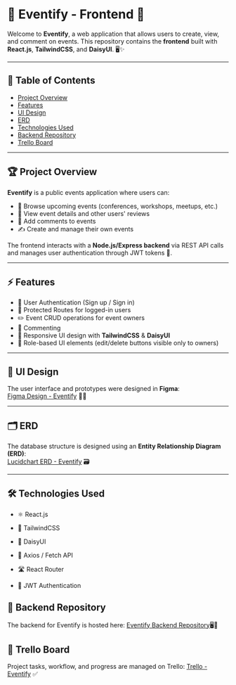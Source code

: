 # 🎉 Eventify - Frontend 🚀

Welcome to **Eventify**, a web application that allows users to create, view, and comment on events. This repository contains the **frontend** built with **React.js**, **TailwindCSS**, and **DaisyUI**. 🖥️✨

---

## 📑 Table of Contents

- [Project Overview](#project-overview)
- [Features](#features)
- [UI Design](#ui-design)
- [ERD](#erd)
- [Technologies Used](#technologies-used)
- [Backend Repository](#backend-repository)
- [Trello Board](#trello-board)

---

## 🏆 Project Overview

**Eventify** is a public events application where users can:

- 📅 Browse upcoming events (conferences, workshops, meetups, etc.)
- 👀 View event details and other users' reviews
- 💬 Add comments to events
- ✍️ Create and manage their own events

The frontend interacts with a **Node.js/Express backend** via REST API calls and manages user authentication through JWT tokens 🔐.

---

## ⚡ Features

- 🔑 User Authentication (Sign up / Sign in)
- 🚧 Protected Routes for logged-in users
- ✏️ Event CRUD operations for event owners
- 💬 Commenting
- 📱 Responsive UI design with **TailwindCSS** & **DaisyUI**
- 👤 Role-based UI elements (edit/delete buttons visible only to owners)

---

## 🎨 UI Design

The user interface and prototypes were designed in **Figma**:  
[Figma Design - Eventify](https://www.figma.com/design/HDUJrmDfUUQajtjL5LWPVb/Eventify?node-id=0-1&t=DW9h7oHu1iiwzYnb-1) 🎨✨

---

## 🗂️ ERD

The database structure is designed using an **Entity Relationship Diagram (ERD)**:  
[Lucidchart ERD - Eventify](https://lucid.app/lucidchart/379d47c6-d895-4992-9552-70e7e9bc5329/edit?viewport_loc=-919%2C-155%2C1771%2C820%2C0_0&invitationId=inv_d2ed1a55-5b86-41ac-b6f2-653264d3ab84) 🗃️

---

## 🛠️ Technologies Used

- ⚛️ React.js

- 🎨 TailwindCSS

- 🌟 DaisyUI

- 🔗 Axios / Fetch API

- 🛣️ React Router

- 🔐 JWT Authentication

## 🔗 Backend Repository

The backend for Eventify is hosted here:
[Eventify Backend Repository](https://github.com/Ahmedalmannaei/Eventify-back-end)🖥️💾

## 📌 Trello Board

Project tasks, workflow, and progress are managed on Trello:
[Trello - Eventify](https://trello.com/invite/b/688dc3cba710d7507abb9382/ATTI40a1030f2456ef7e57864ccc35743f3a77F93BB1/eventify) ✅
